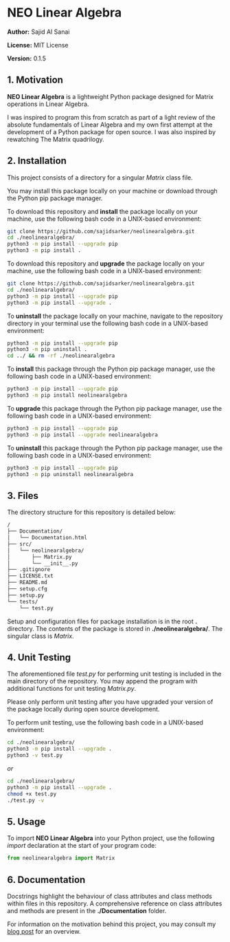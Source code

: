 # NEO Linear Algebra

**Author:** Sajid Al Sanai

**License:** MIT License

**Version:** 0.1.5

## 1. Motivation

**NEO Linear Algebra** is a lightweight Python package designed for Matrix operations in Linear Algebra.

I was inspired to program this from scratch as part of a light review of the absolute fundamentals of Linear Algebra and my own first attempt at the development of a Python package for open source. I was also inspired by rewatching The Matrix quadrilogy.

## 2. Installation

This project consists of a directory for a singular *Matrix* class file.

You may install this package locally on your machine or download through the Python pip package manager.

To download this repository and **install** the package locally on your machine, use the following bash code in a UNIX-based environment:

```bash
git clone https://github.com/sajidsarker/neolinearalgebra.git
cd ./neolinearalgebra/
python3 -m pip install --upgrade pip
python3 -m pip install .
```

To download this repository and **upgrade** the package locally on your machine, use the following bash code in a UNIX-based environment:
```bash
git clone https://github.com/sajidsarker/neolinearalgebra.git
cd ./neolinearalgebra/
python3 -m pip install --upgrade pip
python3 -m pip install --upgrade .
```

To **uninstall** the package locally on your machine, navigate to the repository directory in your terminal use the following bash code in a UNIX-based environment:
```bash
python3 -m pip install --upgrade pip
python3 -m pip uninstall .
cd ../ && rm -rf ./neolinearalgebra
```

To **install** this package through the Python pip package manager, use the following bash code in a UNIX-based environment:

```bash
python3 -m pip install --upgrade pip
python3 -m pip install neolinearalgebra
```

To **upgrade** this package through the Python pip package manager, use the following bash code in a UNIX-based environment:

```bash
python3 -m pip install --upgrade pip
python3 -m pip install --upgrade neolinearalgebra
```

To **uninstall** this package through the Python pip package manager, use the following bash code in a UNIX-based environment:

```bash
python3 -m pip install --upgrade pip
python3 -m pip uninstall neolinearalgebra
```

## 3. Files

The directory structure for this repository is detailed below:

```bash
/
├── Documentation/
│   └── Documentation.html
├── src/
│   └── neolinearalgebra/
│       ├── Matrix.py
│       └── __init__.py
├── .gitignore
├── LICENSE.txt
├── README.md
├── setup.cfg
├── setup.py
└── tests/
    └── test.py
```

Setup and configuration files for package installation is in the root **.** directory. The contents of the package is stored in **./neolinearalgebra/**. The singular class is *Matrix*.

## 4. Unit Testing

The aforementioned file *test.py* for performing unit testing is included in the main directory of the repository. You may append the program with additional functions for unit testing *Matrix.py*.

Please only perform unit testing after you have upgraded your version of the package locally during open source development.

To perform unit testing, use the following bash code in a UNIX-based environment:

```bash
cd ./neolinearalgebra/
python3 -m pip install --upgrade .
python3 -v test.py
```

*or*

```bash
cd ./neolinearalgebra/
python3 -m pip install --upgrade .
chmod +x test.py
./test.py -v
```

## 5. Usage

To import **NEO Linear Algebra** into your Python project, use the following *import* declaration at the start of your program code:

```python
from neolinearalgebra import Matrix
```

## 6. Documentation

Docstrings highlight the behaviour of class attributes and class methods within files in this repository. A comprehensive reference on class attributes and methods are present in the **./Documentation** folder.

For information on the motivation behind this project, you may consult my [blog post](https://sajidsarker.github.io/) for an overview.
